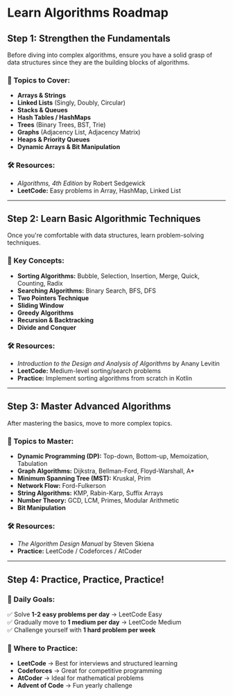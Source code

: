 # Learn Algorithms Roadmap

## Step 1: Strengthen the Fundamentals  
Before diving into complex algorithms, ensure you have a solid grasp of data structures since they are the building blocks of algorithms.  

### 📌 Topics to Cover:
- **Arrays & Strings**  
- **Linked Lists** (Singly, Doubly, Circular)  
- **Stacks & Queues**  
- **Hash Tables / HashMaps**  
- **Trees** (Binary Trees, BST, Trie)  
- **Graphs** (Adjacency List, Adjacency Matrix)  
- **Heaps & Priority Queues**  
- **Dynamic Arrays & Bit Manipulation**  

### 🛠 Resources:
- *Algorithms, 4th Edition* by Robert Sedgewick  
- **LeetCode:** Easy problems in Array, HashMap, Linked List  

---

## Step 2: Learn Basic Algorithmic Techniques  
Once you're comfortable with data structures, learn problem-solving techniques.  

### 📌 Key Concepts:
- **Sorting Algorithms:** Bubble, Selection, Insertion, Merge, Quick, Counting, Radix  
- **Searching Algorithms:** Binary Search, BFS, DFS  
- **Two Pointers Technique**  
- **Sliding Window**  
- **Greedy Algorithms**  
- **Recursion & Backtracking**  
- **Divide and Conquer**  

### 🛠 Resources:
- *Introduction to the Design and Analysis of Algorithms* by Anany Levitin  
- **LeetCode:** Medium-level sorting/search problems  
- **Practice:** Implement sorting algorithms from scratch in Kotlin  

---

## Step 3: Master Advanced Algorithms  
After mastering the basics, move to more complex topics.  

### 📌 Topics to Master:
- **Dynamic Programming (DP):** Top-down, Bottom-up, Memoization, Tabulation  
- **Graph Algorithms:** Dijkstra, Bellman-Ford, Floyd-Warshall, A*  
- **Minimum Spanning Tree (MST):** Kruskal, Prim  
- **Network Flow:** Ford-Fulkerson  
- **String Algorithms:** KMP, Rabin-Karp, Suffix Arrays  
- **Number Theory:** GCD, LCM, Primes, Modular Arithmetic  
- **Bit Manipulation**  

### 🛠 Resources:
- *The Algorithm Design Manual* by Steven Skiena  
- **Practice:** LeetCode / Codeforces / AtCoder  

---

## Step 4: Practice, Practice, Practice!  

### 📌 Daily Goals:
✅ Solve **1-2 easy problems per day** → LeetCode Easy  
✅ Gradually move to **1 medium per day** → LeetCode Medium  
✅ Challenge yourself with **1 hard problem per week**  

### 📌 Where to Practice:
- **LeetCode** → Best for interviews and structured learning  
- **Codeforces** → Great for competitive programming  
- **AtCoder** → Ideal for mathematical problems  
- **Advent of Code** → Fun yearly challenge  
